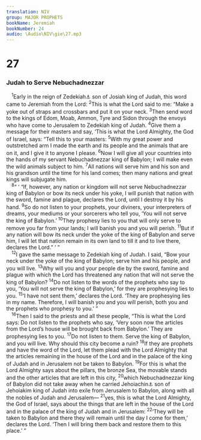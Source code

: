 ```yaml
---
translation: NIV
group: MAJOR PROPHETS
bookName: Jeremiah 
bookNumber: 24
audio: \Audio\NIV\gie\27.mp3
---
```


<div class="title"><h1>27</h1><h3>Judah to Serve Nebuchadnezzar </h3></div>
<span class="verse gie_27_1"> <sup>1</sup>Early in the reign of Zedekiah<a data-toggle="tooltip" data-placement="bottom" title="A few Hebrew manuscripts and Syriac (see also 27:3,12 and 28:1); most Hebrew manuscripts Jehoiakim (Most Septuagint manuscripts do not have this verse.)">⚓</a> son of Josiah king of Judah, this word came to Jeremiah from the Lord: </span>
<span class="verse gie_27_2"><sup>2</sup>This is what the Lord said to me: “Make a yoke out of straps and crossbars and put it on your neck. </span>
<span class="verse gie_27_3"><sup>3</sup>Then send word to the kings of Edom, Moab, Ammon, Tyre and Sidon through the envoys who have come to Jerusalem to Zedekiah king of Judah. </span>
<span class="verse gie_27_4"><sup>4</sup>Give them a message for their masters and say, ‘This is what the Lord Almighty, the God of Israel, says: “Tell this to your masters: </span>
<span class="verse gie_27_5"><sup>5</sup>With my great power and outstretched arm I made the earth and its people and the animals that are on it, and I give it to anyone I please. </span>
<span class="verse gie_27_6"><sup>6</sup>Now I will give all your countries into the hands of my servant Nebuchadnezzar king of Babylon; I will make even the wild animals subject to him. </span>
<span class="verse gie_27_7"><sup>7</sup>All nations will serve him and his son and his grandson until the time for his land comes; then many nations and great kings will subjugate him. <br/></span>
<span class="verse gie_27_8"> <sup>8</sup>“ ‘ “If, however, any nation or kingdom will not serve Nebuchadnezzar king of Babylon or bow its neck under his yoke, I will punish that nation with the sword, famine and plague, declares the Lord, until I destroy it by his hand. </span>
<span class="verse gie_27_9"><sup>9</sup>So do not listen to your prophets, your diviners, your interpreters of dreams, your mediums or your sorcerers who tell you, ‘You will not serve the king of Babylon.’ </span>
<span class="verse gie_27_10"><sup>10</sup>They prophesy lies to you that will only serve to remove you far from your lands; I will banish you and you will perish. </span>
<span class="verse gie_27_11"><sup>11</sup>But if any nation will bow its neck under the yoke of the king of Babylon and serve him, I will let that nation remain in its own land to till it and to live there, declares the Lord.” ’ ” <br/></span>
<span class="verse gie_27_12"> <sup>12</sup>I gave the same message to Zedekiah king of Judah. I said, “Bow your neck under the yoke of the king of Babylon; serve him and his people, and you will live. </span>
<span class="verse gie_27_13"><sup>13</sup>Why will you and your people die by the sword, famine and plague with which the Lord has threatened any nation that will not serve the king of Babylon? </span>
<span class="verse gie_27_14"><sup>14</sup>Do not listen to the words of the prophets who say to you, ‘You will not serve the king of Babylon,’ for they are prophesying lies to you. </span>
<span class="verse gie_27_15"><sup>15</sup>‘I have not sent them,’ declares the Lord. ‘They are prophesying lies in my name. Therefore, I will banish you and you will perish, both you and the prophets who prophesy to you.’ ” <br/></span>
<span class="verse gie_27_16"> <sup>16</sup>Then I said to the priests and all these people, “This is what the Lord says: Do not listen to the prophets who say, ‘Very soon now the articles from the Lord’s house will be brought back from Babylon.’ They are prophesying lies to you. </span>
<span class="verse gie_27_17"><sup>17</sup>Do not listen to them. Serve the king of Babylon, and you will live. Why should this city become a ruin? </span>
<span class="verse gie_27_18"><sup>18</sup>If they are prophets and have the word of the Lord, let them plead with the Lord Almighty that the articles remaining in the house of the Lord and in the palace of the king of Judah and in Jerusalem not be taken to Babylon. </span>
<span class="verse gie_27_19"><sup>19</sup>For this is what the Lord Almighty says about the pillars, the bronze Sea, the movable stands and the other articles that are left in this city, </span>
<span class="verse gie_27_20"><sup>20</sup>which Nebuchadnezzar king of Babylon did not take away when he carried Jehoiachin<a data-toggle="tooltip" data-placement="bottom" title="Hebrew Jeconiah, a variant of Jehoiachin">⚓</a> son of Jehoiakim king of Judah into exile from Jerusalem to Babylon, along with all the nobles of Judah and Jerusalem— </span>
<span class="verse gie_27_21"><sup>21</sup>yes, this is what the Lord Almighty, the God of Israel, says about the things that are left in the house of the Lord and in the palace of the king of Judah and in Jerusalem: </span>
<span class="verse gie_27_22"><sup>22</sup>‘They will be taken to Babylon and there they will remain until the day I come for them,’ declares the Lord. ‘Then I will bring them back and restore them to this place.’ ” <br/></span>
